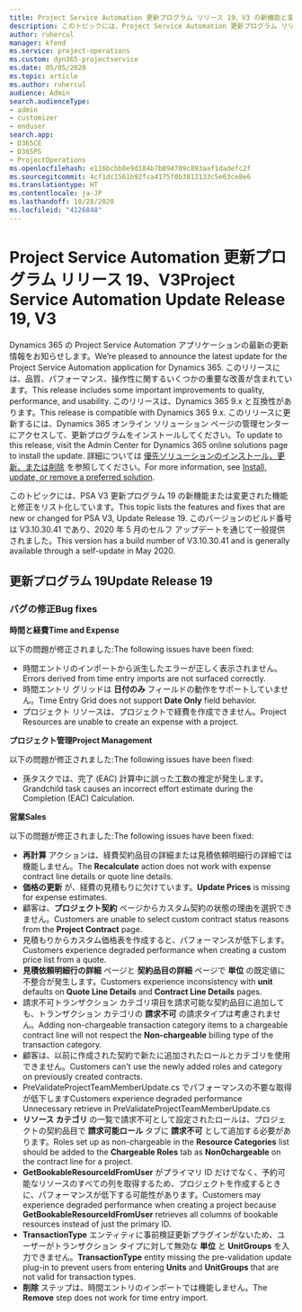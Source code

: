 ```yaml
---
title: Project Service Automation 更新プログラム リリース 19、V3 の新機能と変更点
description: このトピックには、Project Service Automation 更新プログラム リリース 19、V3 で利用可能な機能と修正をリスト化しています。
author: ruhercul
manager: kfend
ms.service: project-operations
ms.custom: dyn365-projectservice
ms.date: 05/05/2020
ms.topic: article
ms.author: ruhercul
audience: Admin
search.audienceType:
- admin
- customizer
- enduser
search.app:
- D365CE
- D365PS
- ProjectOperations
ms.openlocfilehash: e116bcbb8e9d184b7b894709c893aaf1dadefc2f
ms.sourcegitcommit: 4cf1dc1561b92fca4175f0b3813133c5e63ce8e6
ms.translationtype: HT
ms.contentlocale: ja-JP
ms.lasthandoff: 10/28/2020
ms.locfileid: "4126848"
---
```

# <a name="project-service-automation-update-release-19-v3"></a><span data-ttu-id="87793-103">Project Service Automation 更新プログラム リリース 19、V3</span><span class="sxs-lookup"><span data-stu-id="87793-103">Project Service Automation Update Release 19, V3</span></span>

<span data-ttu-id="87793-104">Dynamics 365 の Project Service Automation アプリケーションの最新の更新情報をお知らせします。</span><span class="sxs-lookup"><span data-stu-id="87793-104">We’re pleased to announce the latest update for the Project Service Automation application for Dynamics 365.</span></span> <span data-ttu-id="87793-105">このリリースには、品質、パフォーマンス、操作性に関するいくつかの重要な改善が含まれています。</span><span class="sxs-lookup"><span data-stu-id="87793-105">This release includes some important improvements to quality, performance, and usability.</span></span> <span data-ttu-id="87793-106">このリリースは、Dynamics 365 9.x と互換性があります。</span><span class="sxs-lookup"><span data-stu-id="87793-106">This release is compatible with Dynamics 365 9.x.</span></span> <span data-ttu-id="87793-107">このリリースに更新するには、Dynamics 365 オンライン ソリューション ページの管理センターにアクセスして、更新プログラムをインストールしてください。</span><span class="sxs-lookup"><span data-stu-id="87793-107">To update to this release, visit the Admin Center for Dynamics 365 online solutions page to install the update.</span></span> <span data-ttu-id="87793-108">詳細については [優先ソリューションのインストール、更新、または削除](https://docs.microsoft.com/power-platform/admin/install-remove-preferred-solution) を参照してください。</span><span class="sxs-lookup"><span data-stu-id="87793-108">For more information, see [Install, update, or remove a preferred solution](https://docs.microsoft.com/power-platform/admin/install-remove-preferred-solution).</span></span>

<span data-ttu-id="87793-109">このトピックには、PSA V3 更新プログラム 19 の新機能または変更された機能と修正をリスト化しています。</span><span class="sxs-lookup"><span data-stu-id="87793-109">This topic lists the features and fixes that are new or changed for PSA V3, Update Release 19.</span></span> <span data-ttu-id="87793-110">このバージョンのビルド番号は V3.10.30.41 であり、2020 年 5 月のセルフ アップデートを通じて一般提供されました。</span><span class="sxs-lookup"><span data-stu-id="87793-110">This version has a build number of V3.10.30.41 and is generally available through a self-update in May 2020.</span></span>

## <a name="update-release-19"></a><span data-ttu-id="87793-111">更新プログラム 19</span><span class="sxs-lookup"><span data-stu-id="87793-111">Update Release 19</span></span>

### <a name="bug-fixes"></a><span data-ttu-id="87793-112">バグの修正</span><span class="sxs-lookup"><span data-stu-id="87793-112">Bug fixes</span></span>

<span data-ttu-id="87793-113">**時間と経費**</span><span class="sxs-lookup"><span data-stu-id="87793-113">**Time and Expense**</span></span>

<span data-ttu-id="87793-114">以下の問題が修正されました:</span><span class="sxs-lookup"><span data-stu-id="87793-114">The following issues have been fixed:</span></span> 

- <span data-ttu-id="87793-115">時間エントリのインポートから派生したエラーが正しく表示されません。</span><span class="sxs-lookup"><span data-stu-id="87793-115">Errors derived from time entry imports are not surfaced correctly.</span></span>
- <span data-ttu-id="87793-116">時間エントリ グリッドは **日付のみ** フィールドの動作をサポートしていません。</span><span class="sxs-lookup"><span data-stu-id="87793-116">Time Entry Grid does not support **Date Only** field behavior.</span></span>
- <span data-ttu-id="87793-117">プロジェクト リソースは、プロジェクトで経費を作成できません。</span><span class="sxs-lookup"><span data-stu-id="87793-117">Project Resources are unable to create an expense with a project.</span></span>

<span data-ttu-id="87793-118">**プロジェクト管理**</span><span class="sxs-lookup"><span data-stu-id="87793-118">**Project Management**</span></span>

<span data-ttu-id="87793-119">以下の問題が修正されました:</span><span class="sxs-lookup"><span data-stu-id="87793-119">The following issues have been fixed:</span></span> 

-  <span data-ttu-id="87793-120">孫タスクでは、完了 (EAC) 計算中に誤った工数の推定が発生します。</span><span class="sxs-lookup"><span data-stu-id="87793-120">Grandchild task causes an incorrect effort estimate during the Completion (EAC) Calculation.</span></span>

<span data-ttu-id="87793-121">**営業**</span><span class="sxs-lookup"><span data-stu-id="87793-121">**Sales**</span></span>

<span data-ttu-id="87793-122">以下の問題が修正されました:</span><span class="sxs-lookup"><span data-stu-id="87793-122">The following issues have been fixed:</span></span> 

- <span data-ttu-id="87793-123">**再計算** アクションは、経費契約品目の詳細または見積依頼明細行の詳細では機能しません。</span><span class="sxs-lookup"><span data-stu-id="87793-123">The **Recalculate** action does not work with expense contract line details or quote line details.</span></span>
- <span data-ttu-id="87793-124">**価格の更新** が、経費の見積もりに欠けています。</span><span class="sxs-lookup"><span data-stu-id="87793-124">**Update Prices** is missing for expense estimates.</span></span>
-  <span data-ttu-id="87793-125">顧客は、**プロジェクト契約** ページからカスタム契約の状態の理由を選択できません。</span><span class="sxs-lookup"><span data-stu-id="87793-125">Customers are unable to select custom contract status reasons from the **Project Contract** page.</span></span>
- <span data-ttu-id="87793-126">見積もりからカスタム価格表を作成すると、パフォーマンスが低下します。</span><span class="sxs-lookup"><span data-stu-id="87793-126">Customers experience degraded performance when creating a custom price list from a quote.</span></span>
- <span data-ttu-id="87793-127">**見積依頼明細行の詳細** ページと **契約品目の詳細** ページで **単位** の既定値に不整合が発生します。</span><span class="sxs-lookup"><span data-stu-id="87793-127">Customers experience inconsistency with **unit** defaults on **Quote Line Details** and **Contract Line Details** pages.</span></span>
- <span data-ttu-id="87793-128">請求不可トランザクション カテゴリ項目を請求可能な契約品目に追加しても、トランザクション カテゴリの **請求不可** の請求タイプは考慮されません。</span><span class="sxs-lookup"><span data-stu-id="87793-128">Adding non-chargeable transaction category items to a chargeable contract line will not respect the **Non-chargeable** billing type of the transaction category.</span></span>
- <span data-ttu-id="87793-129">顧客は、以前に作成された契約で新たに追加されたロールとカテゴリを使用できません。</span><span class="sxs-lookup"><span data-stu-id="87793-129">Customers can't use the newly added roles and category on previously created contracts.</span></span>
- <span data-ttu-id="87793-130">PreValidateProjectTeamMemberUpdate.cs でパフォーマンスの不要な取得が低下します</span><span class="sxs-lookup"><span data-stu-id="87793-130">Customers experience degraded performance Unnecessary retrieve in PreValidateProjectTeamMemberUpdate.cs</span></span>
- <span data-ttu-id="87793-131">**リソース カテゴリ** の一覧で請求不可として設定されたロールは、プロジェクトの契約品目で **請求可能ロール** タブに **請求不可** として追加する必要があります。</span><span class="sxs-lookup"><span data-stu-id="87793-131">Roles set up as non-chargeable in the **Resource Categories** list should be added to the **Chargeable Roles** tab as **Non0chargeable** on the contract line for a project.</span></span>
- <span data-ttu-id="87793-132">**GetBookableResourceIdFromUser** がプライマリ ID だけでなく、予約可能なリソースのすべての列を取得するため、プロジェクトを作成するときに、パフォーマンスが低下する可能性があります。</span><span class="sxs-lookup"><span data-stu-id="87793-132">Customers may experience degraded performance when creating a project because **GetBookableResourceIdFromUser** retrieves all columns of bookable resources instead of just the primary ID.</span></span>
- <span data-ttu-id="87793-133">**TransactionType** エンティティに事前検証更新プラグインがないため、ユーザーがトランザクション タイプに対して無効な **単位** と **UnitGroups** を入力できません。</span><span class="sxs-lookup"><span data-stu-id="87793-133">**TransactionType** entity missing the pre-validation update plug-in to prevent users from entering **Units** and **UnitGroups** that are not valid for transaction types.</span></span>
- <span data-ttu-id="87793-134">**削除** ステップは、時間エントリのインポートでは機能しません。</span><span class="sxs-lookup"><span data-stu-id="87793-134">The **Remove** step does not work for time entry import.</span></span>
